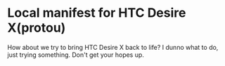 # Local manifest for HTC Desire X(protou)
How about we try to bring HTC Desire X back to life?
I dunno what to do, just trying something. Don't get your hopes up.
